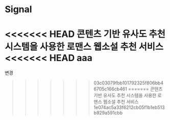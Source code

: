 # Signal
<<<<<<< HEAD
콘텐츠 기반 유사도 추천 시스템을 사용한 로맨스 웹소설 추천 서비스
<<<<<<< HEAD
aaa
=======
변경
>>>>>>> 03c03079fbb101792325f806bb46705c166cb461
=======
콘텐츠 기반 유사도 추천 시스템을 사용한 로맨스 웹소설 추천 서비스
>>>>>>> 1e074ac5a33f6212cb05f1b1eb513b929a591cbb
